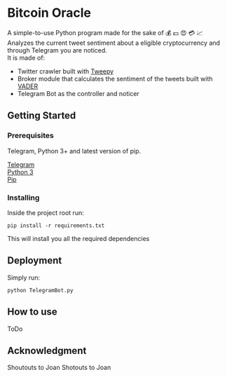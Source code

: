 # Bitcoin Oracle

A simple-to-use Python program made for the sake of :moneybag: :dollar: :heart_eyes: :credit_card: :chart_with_upwards_trend:  
Analyzes the current tweet sentiment about a eligible cryptocurrency and through Telegram you are noticed.  
It is made of:
* Twitter crawler built with [Tweepy](https://www.tweepy.org/)
* Broker module that calculates the sentiment of the tweets built with [VADER](https://github.com/cjhutto/vaderSentiment) 
* Telegram Bot as the controller and noticer
## Getting Started

### Prerequisites

Telegram, Python 3+ and latest version of pip.  

[Telegram](https://web.telegram.org/)  
[Python 3](https://www.python.org/downloads/)  
[Pip](https://pip.pypa.io/en/stable/installing/)



### Installing

Inside the project root run:

```
pip install -r requirements.txt
```

This will install you all the required dependencies



## Deployment

Simply run:
```
python TelegramBot.py
```
## How to use

ToDo

## Acknowledgment

Shoutouts to Joan
Shotouts to Joan
